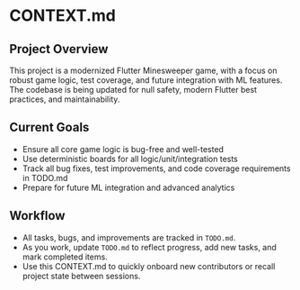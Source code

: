# CONTEXT.md

## Project Overview
This project is a modernized Flutter Minesweeper game, with a focus on robust game logic, test coverage, and future integration with ML features. The codebase is being updated for null safety, modern Flutter best practices, and maintainability.

## Current Goals
- Ensure all core game logic is bug-free and well-tested
- Use deterministic boards for all logic/unit/integration tests
- Track all bug fixes, test improvements, and code coverage requirements in TODO.md
- Prepare for future ML integration and advanced analytics

## Workflow
- All tasks, bugs, and improvements are tracked in `TODO.md`.
- As you work, update `TODO.md` to reflect progress, add new tasks, and mark completed items.
- Use this CONTEXT.md to quickly onboard new contributors or recall project state between sessions. 